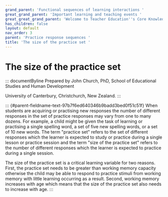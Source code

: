 ```yaml
---
grand_parent: 'Functional sequences of learning interactions '
great_grand_parent: 'Important learning and teaching events '
great_great_grand_parent: 'Welcome to Teacher Education''s Core Knowledge and Skills.'
has_children: false
layout: default
nav_order: 3
parent: 'Practice response sequences '
title: 'The size of the practice set '
---
```

# The size of the practice set 


::: documentByline
Prepared by John Church, PhD, School of Educational Studies and Human
Development

University of Canterbury, Christchurch, New Zealand.
:::

::: {#parent-fieldname-text-97b7f6ed640346b9badd3bed0f51c51f}
When students are acquiring or practising new responses the number of
different responses in the set of practice responses may vary from one
to many dozens. For example, a child might be given the task of learning
or practising a single spelling word, a set of five new spelling words,
or a set of 10 new words. The term "practice set" refers to the set of
different responses which the learner is expected to study or practice
during a single lesson or practice session and the term "size of the
practice set" refers to the number of different responses which the
learner is expected to practice during a single session.

The size of the practice set is a critical learning variable for two
reasons. First, the practice set needs to be greater than working memory
capacity otherwise the child may be able to respond to practice stimuli
from working memory with little learning occurring as a result. Second,
working memory increases with age which means that the size of the
practice set also needs to increase with age.
:::
